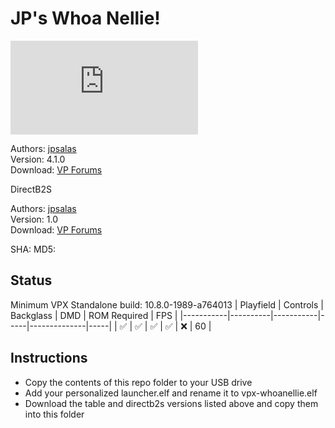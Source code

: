 # JP's Whoa Nellie!

![Table Preview](https://www.vpforums.org/index.php?app=downloads&module=display&section=screenshot&record=113527&id=16889&full=1)

Authors: [jpsalas](https://www.vpforums.org/index.php?s=543a5ca562cc33a89debe8ace8834f1e&showuser=277)  
Version: 4.1.0  
Download: [VP Forums](https://www.vpforums.org/index.php?app=downloads&showfile=16889)

DirectB2S

Authors: [jpsalas](https://www.vpforums.org/index.php?s=543a5ca562cc33a89debe8ace8834f1e&showuser=277)  
Version: 1.0  
Download: [VP Forums](https://www.vpforums.org/index.php?app=downloads&showfile=16889)

SHA: 
MD5: 

## Status 

Minimum VPX Standalone build: 10.8.0-1989-a764013
| Playfield | Controls | Backglass | DMD | ROM Required | FPS | 
|-----------|----------|-----------|-----|--------------|-----|
| :white_check_mark: | :white_check_mark: | :white_check_mark: | :white_check_mark: | :x: | 60 |

## Instructions

- Copy the contents of this repo folder to your USB drive
- Add your personalized launcher.elf and rename it to vpx-whoanellie.elf
- Download the table and directb2s versions listed above and copy them into this folder